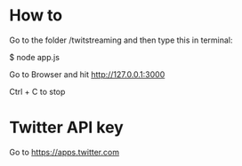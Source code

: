 # How to

Go to the folder /twitstreaming and then type this in terminal:

$ node app.js

Go to Browser and hit http://127.0.0.1:3000

Ctrl + C to stop 

# Twitter API key

Go to https://apps.twitter.com
